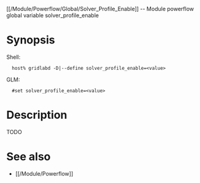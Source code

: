 [[/Module/Powerflow/Global/Solver_Profile_Enable]] -- Module powerflow global variable solver_profile_enable

# Synopsis
Shell:
~~~
  host% gridlabd -D|--define solver_profile_enable=<value>
~~~
GLM:
~~~
  #set solver_profile_enable=<value>
~~~

# Description

TODO

# See also
* [[/Module/Powerflow]]
